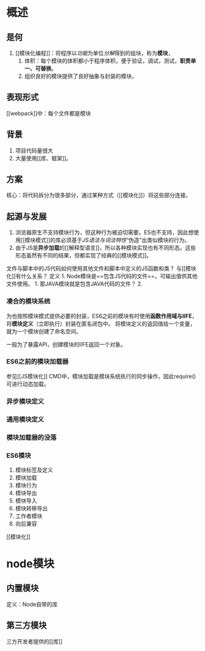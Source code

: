 # 概述
## 是何
1. [[模块化编程]]：将程序以*功能*为单位*分解*得到的组块，称为**模块**，
	1. 体积：每个模块的体积都小于程序体积，便于验证，调试，测试，**职责单一、可替换**。
	2. 组织良好的模块提供了良好抽象与封装的模块，
## 表现形式
[[webpack]]中：每个文件都是模块
## 背景
1. 项目代码量很大
2. 大量使用[[库、框架]]。
## 方案
核心：将代码拆分为很多部分，通过某种方式（[[模块化]]）将这些部分连接。
## 起源与发展
1. 浏览器原生不支持模块行为，但这种行为被迫切需要。ES也不支持，因此想使用[[模块模式]]的库必须基于*JS语法与词法特性*“伪造”出类似模块的行为。
2. 由于JS是**异步加载**的[[解释型语言]]，所以各种模块实现也有不同形态。这些形态虽然有不同的结果，但都实现了经典的[[模块模式]]。

文件与脚本中的JS代码如何使用其他文件和脚本中定义的JS函数和类？
与[[模块化]]有什么关系？
定义
	1. Node模块是==包含JS代码的文件==，可输出值供其他文件使用。
		1. 那JAVA模块就是包含JAVA代码的文件？
	2. 

### 凑合的模块系统
为也按照模块模式提供必要的封装，ES6之前的模块有时使用**函数作用域与IIFE**，将**模块定义**（立即执行）封装在匿名闭包中。
将模块定义的返回值给一个变量，就为一个模块创建了命名空间。

一般为了暴露API，创建模块的IIFE返回一个对象。
### ES6之前的模块加载器

参见[[JS模块化]] 
CMD中，模块加载是模块系统执行的同步操作，因此require()可进行动态加载。
### 异步模块定义
### 通用模块定义
### 模块加载器的没落
### ES6模块
1. 模块标签及定义
2. 模块加载
3. 模块行为
4. 模块导出
5. 模块导入
6. 模块转移导出
7. 工作者模块
8. 向后兼容

[[模块化]] 
# node模块
## 内置模块
定义：Node自带的库
## 第三方模块
三方开发者提供的[[库]] 